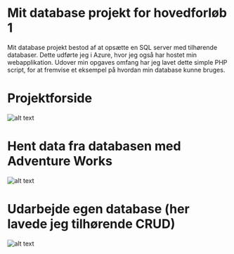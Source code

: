 # Mit database projekt for hovedforløb 1
Mit database projekt bestod af at opsætte en SQL server med tilhørende databaser. Dette udførte jeg i Azure, hvor jeg også har hostet min webapplikation. Udover min opgaves omfang har jeg lavet dette simple PHP script, for at fremvise et eksempel på hvordan min database kunne bruges.

# Projektforside
![alt text]([http://url/to/img.png](https://i.imgur.com/nx3oYdO.png))

# Hent data fra databasen med Adventure Works
![alt text]([http://url/to/img.png](https://i.imgur.com/nx3oYdO.png))

# Udarbejde egen database (her lavede jeg tilhørende CRUD)
![alt text]([http://url/to/img.png](https://i.imgur.com/nx3oYdO.png))

